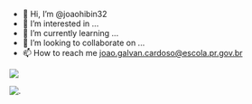 - 👋 Hi, I’m @joaohibin32
- 👀 I’m interested in ...
- 🌱 I’m currently learning ...
- 💞️ I’m looking to collaborate on ...
- 📫 How to reach me joao.galvan.cardoso@escola.pr.gov.br

<!---
joaohibin32/joaohibin32 is a ✨ special ✨ repository because its `README.md` (this file) appears on your GitHub profile.
You can click the Preview link to take a look at your changes.
--->




![](https://media.tenor.com/d4sPgSJml54AAAAC/opihomm-funny.gif)

![.](https://media.tenor.com/wG29WIu17kYAAAAd/live-to-roblax-roblox.gif)


